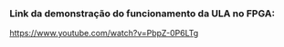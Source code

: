 ### Link da demonstração do funcionamento da ULA no FPGA:

https://www.youtube.com/watch?v=PbpZ-0P6LTg
